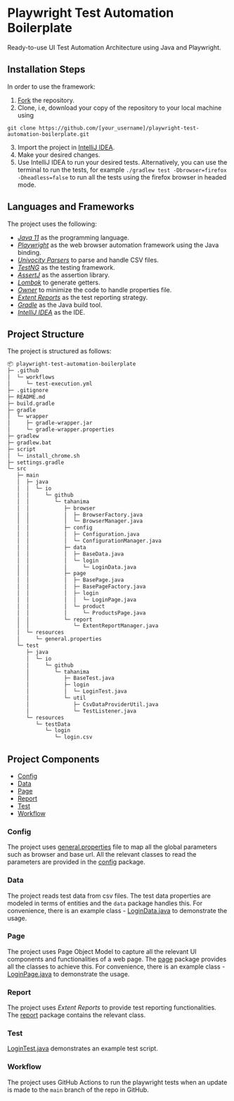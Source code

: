 # Playwright Test Automation Boilerplate

Ready-to-use UI Test Automation Architecture using Java and Playwright.

## Installation Steps

In order to use the framework:

1. [Fork](https://github.com/Tahanima/playwright-test-automation-boilerplate/fork) the repository.
2. Clone, i.e, download your copy of the repository to your local machine using
```
git clone https://github.com/[your_username]/playwright-test-automation-boilerplate.git
```
3. Import the project in [IntelliJ IDEA](https://www.jetbrains.com/idea/download/).
4. Make your desired changes.
5. Use IntelliJ IDEA to run your desired tests. Alternatively, you can use the terminal to run the tests, for example `./gradlew test -Dbrowser=firefox -Dheadless=false` to run all the tests using the firefox browser in headed mode.

## Languages and Frameworks

The project uses the following:
- *[Java 11](https://openjdk.java.net/projects/jdk/11/)* as the programming language.
- *[Playwright](https://playwright.dev/)* as the web browser automation framework using the Java binding.
- *[Univocity Parsers](https://www.univocity.com/pages/univocity_parsers_tutorial)* to parse and handle CSV files.
- *[TestNG](https://testng.org/doc/)* as the testing framework.
- *[AssertJ](https://assertj.github.io/doc/)* as the assertion library.
- *[Lombok](https://projectlombok.org/)* to generate getters.
- *[Owner](http://owner.aeonbits.org/)* to minimize the code to handle properties file.
- *[Extent Reports](https://www.extentreports.com/)* as the test reporting strategy.
- *[Gradle](https://gradle.org/)* as the Java build tool.
- *[IntelliJ IDEA](https://www.jetbrains.com/idea/)* as the IDE.

## Project Structure

The project is structured as follows:

```bash
📦 playwright-test-automation-boilerplate
├─ .github
│  └─ workflows
│     └─ test-execution.yml
├─ .gitignore
├─ README.md
├─ build.gradle
├─ gradle
│  └─ wrapper
│     ├─ gradle-wrapper.jar
│     └─ gradle-wrapper.properties
├─ gradlew
├─ gradlew.bat
├─ script
│  └─ install_chrome.sh
├─ settings.gradle
└─ src
   ├─ main
   │  ├─ java
   │  │  └─ io
   │  │     └─ github
   │  │        └─ tahanima
   │  │           ├─ browser
   │  │           │  ├─ BrowserFactory.java
   │  │           │  └─ BrowserManager.java
   │  │           ├─ config
   │  │           │  ├─ Configuration.java
   │  │           │  └─ ConfigurationManager.java
   │  │           ├─ data
   │  │           │  ├─ BaseData.java
   │  │           │  └─ login
   │  │           │     └─ LoginData.java
   │  │           ├─ page
   │  │           │  ├─ BasePage.java
   │  │           │  ├─ BasePageFactory.java
   │  │           │  ├─ login
   │  │           │  │  └─ LoginPage.java
   │  │           │  └─ product
   │  │           │     └─ ProductsPage.java
   │  │           └─ report
   │  │              └─ ExtentReportManager.java
   │  └─ resources
   │     └─ general.properties
   └─ test
      ├─ java
      │  └─ io
      │     └─ github
      │        └─ tahanima
      │           ├─ BaseTest.java
      │           ├─ login
      │           │  └─ LoginTest.java
      │           └─ util
      │              ├─ CsvDataProviderUtil.java
      │              └─ TestListener.java
      └─ resources
         └─ testData
            └─ login
               └─ login.csv
```

## Project Components
- [Config](#config)
- [Data](#data)
- [Page](#page)
- [Report](#report)
- [Test](#test)
- [Workflow](#workflow)

### Config
The project uses [general.properties](src/main/resources/general.properties) file to map all the global parameters such as browser and base url. All the relevant classes to read the parameters are provided in the [config](src/main/java/io/github/tahanima/config) package.

### Data
The project reads test data from csv files. The test data properties are modeled in terms of entities and the `data` package handles this. For convenience, there is an example class - [LoginData.java](src/main/java/io/github/tahanima/data/login/LoginData.java) to demonstrate the usage.

### Page
The project uses Page Object Model to capture all the relevant UI components and functionalities of a web page. The [page](src/main/java/io/github/tahanima/page) package provides all the classes to achieve this. For convenience, there is an example class - [LoginPage.java](src/main/java/io/github/tahanima/page/login/LoginPage.java) to demonstrate the usage.

### Report
The project uses *Extent Reports* to provide test reporting functionalities. The [report](src/main/java/io/github/tahanima/report) package contains the relevant class.

### Test
[LoginTest.java](src/test/java/io/github/tahanima/login/LoginTest.java) demonstrates an example test script.

### Workflow
The project uses GitHub Actions to run the playwright tests when an update is made to the `main` branch of the repo in GitHub.
